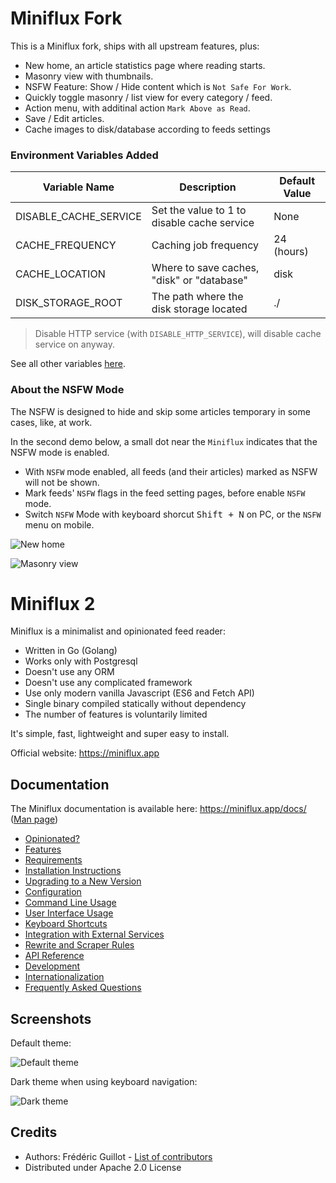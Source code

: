 # Miniflux Fork

This is a Miniflux fork, ships with all upstream features, plus:

- New home, an article statistics page where reading starts.
- Masonry view with thumbnails.
- NSFW Feature: Show / Hide content which is `Not Safe For Work`. 
- Quickly toggle masonry / list view for every category / feed.
- Action menu, with additinal action `Mark Above as Read`.
- Save / Edit articles.
- Cache images to disk/database according to feeds settings

### Environment Variables Added

| Variable Name         | Description                                 | Default Value |
| --------------------- | ------------------------------------------- | ------------- |
| DISABLE_CACHE_SERVICE | Set the value to 1 to disable cache service | None          |
| CACHE_FREQUENCY       | Caching job frequency                       | 24 (hours)    |
| CACHE_LOCATION        | Where to save caches, "disk" or "database"  | disk          |
| DISK_STORAGE_ROOT     | The path where the disk storage located     | ./            |

> Disable HTTP service (with `DISABLE_HTTP_SERVICE`), will disable cache service on anyway.

See all other variables [here](https://miniflux.app/docs/configuration.html).

### About the NSFW Mode

The NSFW is designed to hide and skip some articles temporary in some cases, like, at work.

In the second demo below, a small dot near the `Miniflux` indicates that the NSFW mode is enabled.  

- With `NSFW` mode enabled, all feeds (and their articles) marked as NSFW will not be shown.
- Mark feeds' `NSFW` flags in the feed setting pages, before enable `NSFW` mode.
- Switch `NSFW` Mode with keyboard shorcut <kbd>Shift + N</kbd> on PC, or the `NSFW` menu on mobile.

![New home](https://user-images.githubusercontent.com/16953333/68272682-61460400-009f-11ea-9072-bd359ecfcb32.png)

![Masonry view](https://user-images.githubusercontent.com/16953333/68272214-e03a3d00-009d-11ea-9a83-5b7c4fa2c5b4.png)


Miniflux 2
==========

Miniflux is a minimalist and opinionated feed reader:

- Written in Go (Golang)
- Works only with Postgresql
- Doesn't use any ORM
- Doesn't use any complicated framework
- Use only modern vanilla Javascript (ES6 and Fetch API)
- Single binary compiled statically without dependency
- The number of features is voluntarily limited

It's simple, fast, lightweight and super easy to install.

Official website: <https://miniflux.app>

Documentation
-------------

The Miniflux documentation is available here: <https://miniflux.app/docs/> ([Man page](https://miniflux.app/miniflux.1.html))

- [Opinionated?](https://miniflux.app/opinionated.html)
- [Features](https://miniflux.app/features.html)
- [Requirements](https://miniflux.app/docs/requirements.html)
- [Installation Instructions](https://miniflux.app/docs/installation.html)
- [Upgrading to a New Version](https://miniflux.app/docs/upgrade.html)
- [Configuration](https://miniflux.app/docs/configuration.html)
- [Command Line Usage](https://miniflux.app/docs/cli.html)
- [User Interface Usage](https://miniflux.app/docs/ui.html)
- [Keyboard Shortcuts](https://miniflux.app/docs/keyboard_shortcuts.html)
- [Integration with External Services](https://miniflux.app/docs/services.html)
- [Rewrite and Scraper Rules](https://miniflux.app/docs/rules.html)
- [API Reference](https://miniflux.app/docs/api.html)
- [Development](https://miniflux.app/docs/development.html)
- [Internationalization](https://miniflux.app/docs/i18n.html)
- [Frequently Asked Questions](https://miniflux.app/faq.html)

Screenshots
-----------

Default theme:

![Default theme](https://miniflux.app/images/overview.png)

Dark theme when using keyboard navigation:

![Dark theme](https://miniflux.app/images/item-selection-black-theme.png)

Credits
-------

- Authors: Frédéric Guillot - [List of contributors](https://github.com/miniflux/v2/graphs/contributors)
- Distributed under Apache 2.0 License
